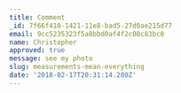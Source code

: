 ```yaml
---
title: Comment
_id: 7f66f410-1421-11e8-bad5-27d0ae215d77
email: 9cc5235323f5a8bbd0af4f2c08c83bc0
name: Christopher
approved: true
message: see my photo
slug: measurements-mean-everything
date: '2018-02-17T20:31:14.280Z'
---
```

